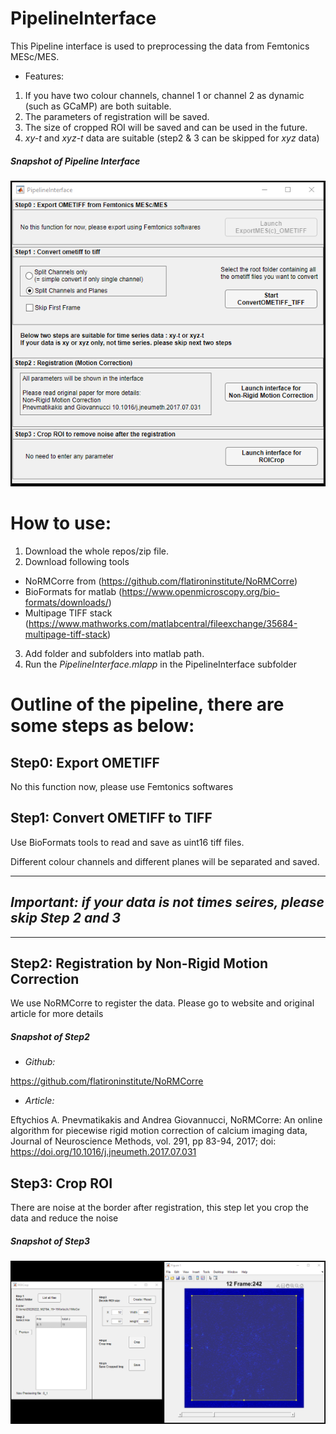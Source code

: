 # PipelineInterface

This Pipeline interface is used to preprocessing the data from Femtonics MESc/MES.
- Features: 
 1. If you have two colour channels, channel 1 or channel 2 as dynamic (such as GCaMP) are both suitable.
 2. The parameters of registration will be saved.
 3. The size of cropped ROI will be saved and can be used in the future.
 4. *xy-t* and *xyz-t* data are suitable (step2 & 3 can be skipped for *xyz* data)

##### Snapshot of Pipeline Interface
![Pipeline Interface](photos/Pipeline.png)

# How to use:
1. Download the whole repos/zip file.
2. Download following tools
 - NoRMCorre from (https://github.com/flatironinstitute/NoRMCorre)
 - BioFormats for matlab (https://www.openmicroscopy.org/bio-formats/downloads/)
 - Multipage TIFF stack (https://www.mathworks.com/matlabcentral/fileexchange/35684-multipage-tiff-stack)
3. Add folder and subfolders into matlab path.
4. Run the *PipelineInterface.mlapp* in the PipelineInterface subfolder

# Outline of the pipeline, there are some steps as below:
 
## Step0: Export OMETIFF 
No this function now, please use Femtonics softwares

## Step1: Convert OMETIFF to TIFF
Use BioFormats tools to read and save as uint16 tiff files.

Different colour channels and different planes will be separated and saved.




***
## *Important: if your data is not times seires, please skip Step 2 and 3*
***

## Step2: Registration by Non-Rigid Motion Correction 
We use NoRMCorre to register the data.
Please go to website and original article for more details

##### Snapshot of Step2

- *Github:*

https://github.com/flatironinstitute/NoRMCorre

- *Article:*

Eftychios A. Pnevmatikakis and Andrea Giovannucci, NoRMCorre: An online algorithm for piecewise rigid motion correction of calcium imaging data, Journal of Neuroscience Methods, vol. 291, pp 83-94, 2017; doi: https://doi.org/10.1016/j.jneumeth.2017.07.031


## Step3: Crop ROI
There are noise at the border after registration,
this step let you crop the data and reduce the noise

##### Snapshot of Step3
![Step3](photos/Step3.png)
